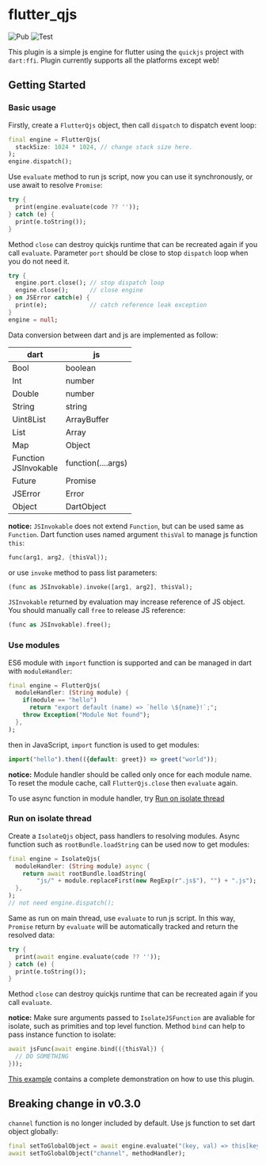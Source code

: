 <!--
 * @Description: 
 * @Author: ekibun
 * @Date: 2020-08-08 08:16:50
 * @LastEditors: ekibun
 * @LastEditTime: 2020-10-03 00:44:41
-->
# flutter_qjs

![Pub](https://img.shields.io/pub/v/flutter_qjs.svg)
![Test](https://github.com/ekibun/flutter_qjs/workflows/Test/badge.svg)

This plugin is a simple js engine for flutter using the `quickjs` project with `dart:ffi`. Plugin currently supports all the platforms except web!

## Getting Started

### Basic usage

Firstly, create a `FlutterQjs` object, then call `dispatch` to dispatch event loop:

```dart
final engine = FlutterQjs(
  stackSize: 1024 * 1024, // change stack size here.
);
engine.dispatch();
```

Use `evaluate` method to run js script, now you can use it synchronously, or use await to resolve `Promise`:

```dart
try {
  print(engine.evaluate(code ?? ''));
} catch (e) {
  print(e.toString());
}
```

Method `close` can destroy quickjs runtime that can be recreated again if you call `evaluate`. Parameter `port` should be close to stop `dispatch` loop when you do not need it. 

```dart
try {
  engine.port.close(); // stop dispatch loop
  engine.close();      // close engine
} on JSError catch(e) { 
  print(e);            // catch reference leak exception
}
engine = null;
```

Data conversion between dart and js are implemented as follow:

| dart                    | js                 |
| ----------------------- | ------------------ |
| Bool                    | boolean            |
| Int                     | number             |
| Double                  | number             |
| String                  | string             |
| Uint8List               | ArrayBuffer        |
| List                    | Array              |
| Map                     | Object             |
| Function<br>JSInvokable | function(....args) |
| Future                  | Promise            |
| JSError                 | Error              |
| Object                  | DartObject         |

**notice:** `JSInvokable` does not extend `Function`, but can be used same as `Function`.
Dart function uses named argument `thisVal` to manage js function `this`:

```dart
func(arg1, arg2, {thisVal});
```

or use `invoke` method to pass list parameters:

```dart
(func as JSInvokable).invoke([arg1, arg2], thisVal);
```

`JSInvokable` returned by evaluation may increase reference of JS object.
You should manually call `free` to release JS reference:

```dart
(func as JSInvokable).free();
```

### Use modules

ES6 module with `import` function is supported and can be managed in dart with `moduleHandler`:

```dart
final engine = FlutterQjs(
  moduleHandler: (String module) {
    if(module == "hello")
      return "export default (name) => `hello \${name}!`;";
    throw Exception("Module Not found");
  },
);
```

then in JavaScript, `import` function is used to get modules:

```javascript
import("hello").then(({default: greet}) => greet("world"));
```

**notice:** Module handler should be called only once for each module name. To reset the module cache, call `FlutterQjs.close` then `evaluate` again.

To use async function in module handler, try [Run on isolate thread](#Run-on-isolate-thread)

### Run on isolate thread

Create a `IsolateQjs` object, pass handlers to resolving modules. Async function such as `rootBundle.loadString` can be used now to get modules:

```dart
final engine = IsolateQjs(
  moduleHandler: (String module) async {
    return await rootBundle.loadString(
        "js/" + module.replaceFirst(new RegExp(r".js$"), "") + ".js");
  },
);
// not need engine.dispatch();
```

Same as run on main thread, use `evaluate` to run js script. In this way, `Promise` return by `evaluate` will be automatically tracked and return the resolved data:

```dart
try {
  print(await engine.evaluate(code ?? ''));
} catch (e) {
  print(e.toString());
}
```

Method `close` can destroy quickjs runtime that can be recreated again if you call `evaluate`.

**notice:** Make sure arguments passed to `IsolateJSFunction` are avaliable for isolate, such as primities and top level function.
Method `bind` can help to pass instance function to isolate:

```dart
await jsFunc(await engine.bind(({thisVal}) {
  // DO SOMETHING
}));
```

[This example](example/lib/main.dart) contains a complete demonstration on how to use this plugin.

## Breaking change in v0.3.0

`channel` function is no longer included by default.
Use js function to set dart object globally:

```dart
final setToGlobalObject = await engine.evaluate("(key, val) => this[key] = val;");
await setToGlobalObject("channel", methodHandler);
```